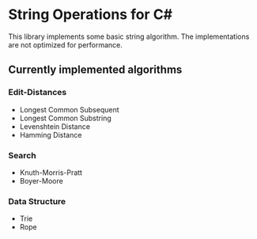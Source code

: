 # String Operations for C#

This library implements some basic string algorithm.
The implementations are not optimized for performance.

## Currently implemented algorithms
### Edit-Distances
 * Longest Common Subsequent
 * Longest Common Substring
 * Levenshtein Distance
 * Hamming Distance

### Search
 * Knuth-Morris-Pratt
 * Boyer-Moore

### Data Structure
 * Trie
 * Rope